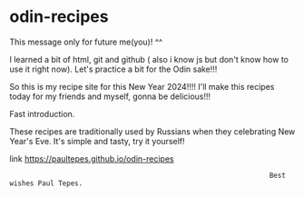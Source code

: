 # odin-recipes
This message only for future me(you)! ^^

I learned a bit of html, git and github ( also i know js but don't know how to use it right now). 
Let's practice a bit for the Odin sake!!!

So this is my recipe site for this New Year 2024!!!!
I'll make this recipes today for my friends and myself, gonna be delicious!!!

Fast introduction.

These recipes are traditionally used by Russians when they celebrating New Year's Eve.
It's simple and tasty, try it yourself!

link https://paultepes.github.io/odin-recipes
                                                                    
                                                                    Best wishes Paul Tepes.